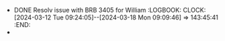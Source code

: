 - DONE Resolv issue with BRB 3405 for William
  :LOGBOOK:
  CLOCK: [2024-03-12 Tue 09:24:05]--[2024-03-18 Mon 09:09:46] =>  143:45:41
  :END:
-